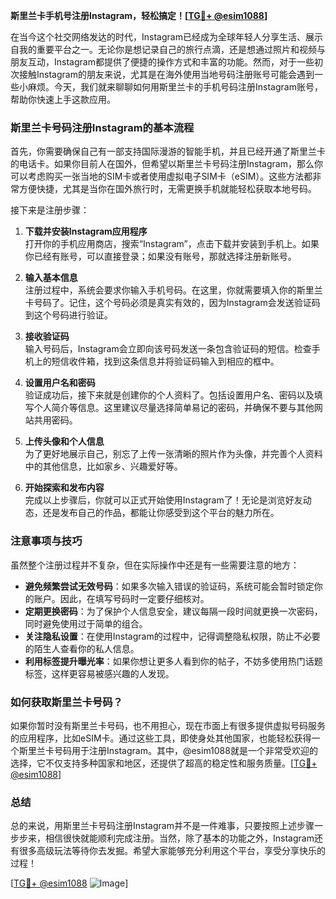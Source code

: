 **斯里兰卡手机号注册Instagram，轻松搞定！[[TG💪+ @esim1088](https://t.me/s/esim1088)]**

在当今这个社交网络发达的时代，Instagram已经成为全球年轻人分享生活、展示自我的重要平台之一。无论你是想记录自己的旅行点滴，还是想通过照片和视频与朋友互动，Instagram都提供了便捷的操作方式和丰富的功能。然而，对于一些初次接触Instagram的朋友来说，尤其是在海外使用当地号码注册账号可能会遇到一些小麻烦。今天，我们就来聊聊如何用斯里兰卡的手机号码注册Instagram账号，帮助你快速上手这款应用。

### 斯里兰卡号码注册Instagram的基本流程

首先，你需要确保自己有一部支持国际漫游的智能手机，并且已经开通了斯里兰卡的电话卡。如果你目前人在国外，但希望以斯里兰卡号码注册Instagram，那么你可以考虑购买一张当地的SIM卡或者使用虚拟电子SIM卡（eSIM）。这些方法都非常方便快捷，尤其是当你在国外旅行时，无需更换手机就能轻松获取本地号码。

接下来是注册步骤：

1. **下载并安装Instagram应用程序**  
   打开你的手机应用商店，搜索“Instagram”，点击下载并安装到手机上。如果你已经有账号，可以直接登录；如果没有账号，那就选择注册新账号。

2. **输入基本信息**  
   注册过程中，系统会要求你输入手机号码。在这里，你就需要填入你的斯里兰卡号码了。记住，这个号码必须是真实有效的，因为Instagram会发送验证码到这个号码进行验证。

3. **接收验证码**  
   输入号码后，Instagram会立即向该号码发送一条包含验证码的短信。检查手机上的短信收件箱，找到这条信息并将验证码输入到相应的框中。

4. **设置用户名和密码**  
   验证成功后，接下来就是创建你的个人资料了。包括设置用户名、密码以及填写个人简介等信息。这里建议尽量选择简单易记的密码，并确保不要与其他网站共用密码。

5. **上传头像和个人信息**  
   为了更好地展示自己，别忘了上传一张清晰的照片作为头像，并完善个人资料中的其他信息，比如家乡、兴趣爱好等。

6. **开始探索和发布内容**  
   完成以上步骤后，你就可以正式开始使用Instagram了！无论是浏览好友动态，还是发布自己的作品，都能让你感受到这个平台的魅力所在。

### 注意事项与技巧

虽然整个注册过程并不复杂，但在实际操作中还是有一些需要注意的地方：

- **避免频繁尝试无效号码**：如果多次输入错误的验证码，系统可能会暂时锁定你的账户。因此，在填写号码时一定要仔细核对。
- **定期更换密码**：为了保护个人信息安全，建议每隔一段时间就更换一次密码，同时避免使用过于简单的组合。
- **关注隐私设置**：在使用Instagram的过程中，记得调整隐私权限，防止不必要的陌生人查看你的私人信息。
- **利用标签提升曝光率**：如果你想让更多人看到你的帖子，不妨多使用热门话题标签，这样更容易被感兴趣的人发现。

### 如何获取斯里兰卡号码？

如果你暂时没有斯里兰卡号码，也不用担心，现在市面上有很多提供虚拟号码服务的应用程序，比如eSIM卡。通过这些工具，即使身处其他国家，也能轻松获得一个斯里兰卡号码用于注册Instagram。其中，@esim1088就是一个非常受欢迎的选择，它不仅支持多种国家和地区，还提供了超高的稳定性和服务质量。[[TG💪+ @esim1088](https://t.me/s/esim1088)]

### 总结

总的来说，用斯里兰卡号码注册Instagram并不是一件难事，只要按照上述步骤一步步来，相信很快就能顺利完成注册。当然，除了基本的功能之外，Instagram还有很多高级玩法等待你去发掘。希望大家能够充分利用这个平台，享受分享快乐的过程！

[[TG💪+ @esim1088](https://t.me/s/esim1088) ![Image](https://i.postimg.cc/4NQfJmqS/Snipaste-2025-05-13-00-14-12.png)]